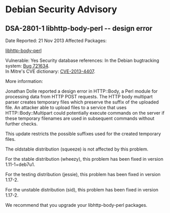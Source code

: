 
Debian Security Advisory
========================


DSA-2801-1 libhttp-body-perl -- design error
--------------------------------------------



Date Reported:
21 Nov 2013
Affected Packages:

[libhttp-body-perl](https://packages.debian.org/src:libhttp-body-perl)

Vulnerable:
Yes
Security database references:
In the Debian bugtracking system: [Bug 721634](https://bugs.debian.org/cgi-bin/bugreport.cgi?bug=721634).  
In Mitre's CVE dictionary: [CVE-2013-4407](https://security-tracker.debian.org/tracker/CVE-2013-4407).  

More information:

Jonathan Dolle reported a design error in HTTP::Body, a Perl module for
processing data from HTTP POST requests. The HTTP body multipart parser
creates temporary files which preserve the suffix of the uploaded file.
An attacker able to upload files to a service that uses
HTTP::Body::Multipart could potentially execute commands on the server
if these temporary filenames are used in subsequent commands without
further checks.


This update restricts the possible suffixes used for the created
temporary files.


The oldstable distribution (squeeze) is not affected by this problem.


For the stable distribution (wheezy), this problem has been fixed in
version 1.11-1+deb7u1.


For the testing distribution (jessie), this problem has been fixed in
version 1.17-2.


For the unstable distribution (sid), this problem has been fixed in
version 1.17-2.


We recommend that you upgrade your libhttp-body-perl packages.





